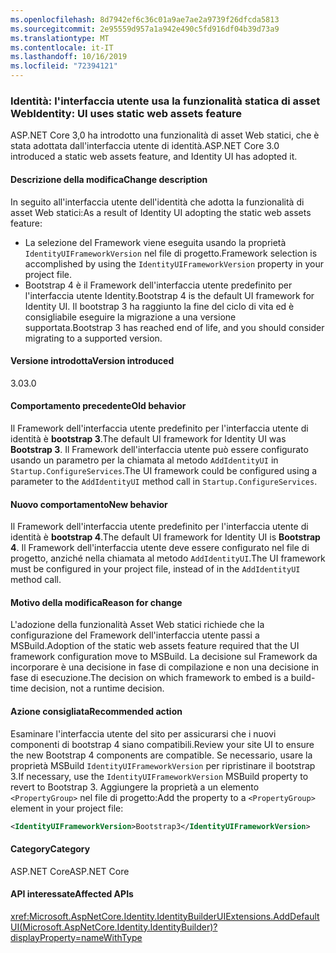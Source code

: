 ```yaml
---
ms.openlocfilehash: 8d7942ef6c36c01a9ae7ae2a9739f26dfcda5813
ms.sourcegitcommit: 2e95559d957a1a942e490c5fd916df04b39d73a9
ms.translationtype: MT
ms.contentlocale: it-IT
ms.lasthandoff: 10/16/2019
ms.locfileid: "72394121"
---
```

### <a name="identity-ui-uses-static-web-assets-feature"></a><span data-ttu-id="cca50-101">Identità: l'interfaccia utente usa la funzionalità statica di asset Web</span><span class="sxs-lookup"><span data-stu-id="cca50-101">Identity: UI uses static web assets feature</span></span>

<span data-ttu-id="cca50-102">ASP.NET Core 3,0 ha introdotto una funzionalità di asset Web statici, che è stata adottata dall'interfaccia utente di identità.</span><span class="sxs-lookup"><span data-stu-id="cca50-102">ASP.NET Core 3.0 introduced a static web assets feature, and Identity UI has adopted it.</span></span>

#### <a name="change-description"></a><span data-ttu-id="cca50-103">Descrizione della modifica</span><span class="sxs-lookup"><span data-stu-id="cca50-103">Change description</span></span>

<span data-ttu-id="cca50-104">In seguito all'interfaccia utente dell'identità che adotta la funzionalità di asset Web statici:</span><span class="sxs-lookup"><span data-stu-id="cca50-104">As a result of Identity UI adopting the static web assets feature:</span></span>

- <span data-ttu-id="cca50-105">La selezione del Framework viene eseguita usando la proprietà `IdentityUIFrameworkVersion` nel file di progetto.</span><span class="sxs-lookup"><span data-stu-id="cca50-105">Framework selection is accomplished by using the `IdentityUIFrameworkVersion` property in your project file.</span></span>
- <span data-ttu-id="cca50-106">Bootstrap 4 è il Framework dell'interfaccia utente predefinito per l'interfaccia utente Identity.</span><span class="sxs-lookup"><span data-stu-id="cca50-106">Bootstrap 4 is the default UI framework for Identity UI.</span></span> <span data-ttu-id="cca50-107">Il bootstrap 3 ha raggiunto la fine del ciclo di vita ed è consigliabile eseguire la migrazione a una versione supportata.</span><span class="sxs-lookup"><span data-stu-id="cca50-107">Bootstrap 3 has reached end of life, and you should consider migrating to a supported version.</span></span>

#### <a name="version-introduced"></a><span data-ttu-id="cca50-108">Versione introdotta</span><span class="sxs-lookup"><span data-stu-id="cca50-108">Version introduced</span></span>

<span data-ttu-id="cca50-109">3.0</span><span class="sxs-lookup"><span data-stu-id="cca50-109">3.0</span></span>

#### <a name="old-behavior"></a><span data-ttu-id="cca50-110">Comportamento precedente</span><span class="sxs-lookup"><span data-stu-id="cca50-110">Old behavior</span></span>

<span data-ttu-id="cca50-111">Il Framework dell'interfaccia utente predefinito per l'interfaccia utente di identità è **bootstrap 3**.</span><span class="sxs-lookup"><span data-stu-id="cca50-111">The default UI framework for Identity UI was **Bootstrap 3**.</span></span> <span data-ttu-id="cca50-112">Il Framework dell'interfaccia utente può essere configurato usando un parametro per la chiamata al metodo `AddIdentityUI` in `Startup.ConfigureServices`.</span><span class="sxs-lookup"><span data-stu-id="cca50-112">The UI framework could be configured using a parameter to the `AddIdentityUI` method call in `Startup.ConfigureServices`.</span></span>

#### <a name="new-behavior"></a><span data-ttu-id="cca50-113">Nuovo comportamento</span><span class="sxs-lookup"><span data-stu-id="cca50-113">New behavior</span></span>

<span data-ttu-id="cca50-114">Il Framework dell'interfaccia utente predefinito per l'interfaccia utente di identità è **bootstrap 4**.</span><span class="sxs-lookup"><span data-stu-id="cca50-114">The default UI framework for Identity UI is **Bootstrap 4**.</span></span> <span data-ttu-id="cca50-115">Il Framework dell'interfaccia utente deve essere configurato nel file di progetto, anziché nella chiamata al metodo `AddIdentityUI`.</span><span class="sxs-lookup"><span data-stu-id="cca50-115">The UI framework must be configured in your project file, instead of in the `AddIdentityUI` method call.</span></span>

#### <a name="reason-for-change"></a><span data-ttu-id="cca50-116">Motivo della modifica</span><span class="sxs-lookup"><span data-stu-id="cca50-116">Reason for change</span></span>

<span data-ttu-id="cca50-117">L'adozione della funzionalità Asset Web statici richiede che la configurazione del Framework dell'interfaccia utente passi a MSBuild.</span><span class="sxs-lookup"><span data-stu-id="cca50-117">Adoption of the static web assets feature required that the UI framework configuration move to MSBuild.</span></span> <span data-ttu-id="cca50-118">La decisione sul Framework da incorporare è una decisione in fase di compilazione e non una decisione in fase di esecuzione.</span><span class="sxs-lookup"><span data-stu-id="cca50-118">The decision on which framework to embed is a build-time decision, not a runtime decision.</span></span>

#### <a name="recommended-action"></a><span data-ttu-id="cca50-119">Azione consigliata</span><span class="sxs-lookup"><span data-stu-id="cca50-119">Recommended action</span></span>

<span data-ttu-id="cca50-120">Esaminare l'interfaccia utente del sito per assicurarsi che i nuovi componenti di bootstrap 4 siano compatibili.</span><span class="sxs-lookup"><span data-stu-id="cca50-120">Review your site UI to ensure the new Bootstrap 4 components are compatible.</span></span> <span data-ttu-id="cca50-121">Se necessario, usare la proprietà MSBuild `IdentityUIFrameworkVersion` per ripristinare il bootstrap 3.</span><span class="sxs-lookup"><span data-stu-id="cca50-121">If necessary, use the `IdentityUIFrameworkVersion` MSBuild property to revert to Bootstrap 3.</span></span> <span data-ttu-id="cca50-122">Aggiungere la proprietà a un elemento `<PropertyGroup>` nel file di progetto:</span><span class="sxs-lookup"><span data-stu-id="cca50-122">Add the property to a `<PropertyGroup>` element in your project file:</span></span>

```xml
<IdentityUIFrameworkVersion>Bootstrap3</IdentityUIFrameworkVersion>
```

#### <a name="category"></a><span data-ttu-id="cca50-123">Category</span><span class="sxs-lookup"><span data-stu-id="cca50-123">Category</span></span>

<span data-ttu-id="cca50-124">ASP.NET Core</span><span class="sxs-lookup"><span data-stu-id="cca50-124">ASP.NET Core</span></span>

#### <a name="affected-apis"></a><span data-ttu-id="cca50-125">API interessate</span><span class="sxs-lookup"><span data-stu-id="cca50-125">Affected APIs</span></span>

<xref:Microsoft.AspNetCore.Identity.IdentityBuilderUIExtensions.AddDefaultUI(Microsoft.AspNetCore.Identity.IdentityBuilder)?displayProperty=nameWithType>

<!-- 

#### Affected APIs

`M:Microsoft.AspNetCore.Identity.IdentityBuilderUIExtensions.AddDefaultUI(Microsoft.AspNetCore.Identity.IdentityBuilder)`

-->
